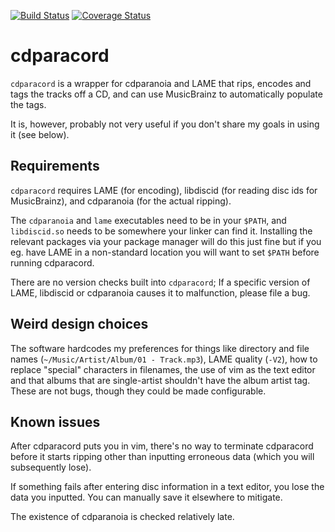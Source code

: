 [![Build Status](https://travis-ci.org/fennekki/cdparacord.svg?branch=master)](https://travis-ci.org/fennekki/cdparacord)
[![Coverage Status](https://coveralls.io/repos/github/fennekki/cdparacord/badge.svg?branch=master)](https://coveralls.io/github/fennekki/cdparacord?branch=master)
# cdparacord

`cdparacord` is a wrapper for cdparanoia and LAME that rips, encodes and tags
the tracks off a CD, and can use MusicBrainz to automatically populate the tags.

It is, however, probably not very useful if you don't share my goals in using it
(see below).

## Requirements

`cdparacord` requires LAME (for encoding), libdiscid (for reading disc ids for
MusicBrainz), and cdparanoia (for the actual ripping).

The `cdparanoia` and `lame` executables need to be in your `$PATH`, and
`libdiscid.so` needs to be somewhere your linker can find it. Installing the
relevant packages via your package manager will do this just fine but if you eg.
have LAME in a non-standard location you will want to set `$PATH` before running
cdparacord.

There are no version checks built into `cdparacord`; If a specific version of
LAME, libdiscid or cdparanoia causes it to malfunction, please file a bug.

## Weird design choices

The software hardcodes my preferences for things like directory and file names
(`~/Music/Artist/Album/01 - Track.mp3`), LAME quality (`-V2`), how to replace
"special" characters in filenames, the use of vim as the text editor and that
albums that are single-artist shouldn't have the album artist tag. These are not
bugs, though they could be made configurable.

## Known issues

After cdparacord puts you in vim, there's no way to terminate cdparacord before
it starts ripping other than inputting erroneous data (which you will
subsequently lose).

If something fails after entering disc information in a text editor, you lose
the data you inputted. You can manually save it elsewhere to mitigate.

The existence of cdparanoia is checked relatively late.
